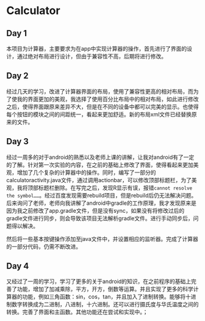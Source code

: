 # Calculator
## Day 1
本项目为计算器，主要要求为在app中实现计算器的操作，首先进行了界面的设计，通过绝对布局进行设计，但由于兼容性不高，后期将进行修改。
## Day 2
经过几天的学习，改进了计算器界面的布局，使用了兼容性更高的相对布局，而为了使我的界面更加的美观，我选择了使用百分比布局中的相对布局，如此进行修改之后，使得界面跟原来差异不大，但是在不同的设备中都可以完美的显示。也使得每个按钮的模块之间的间距统一，看起来更加舒适。新的布局xml文件已经替换原来的文件。
## Day 3
经过一周多的对于android的熟悉以及老师上课的讲解，让我对android有了一定的了解。针对第一次实验的内容，在之前的基础上修改了界面，使得看起来更加美观，增加了几个复杂的计算器中的操作。同时，编写了一部分的calculatoractivity.java文件，通过调用actionbar，可以修改顶部标题栏，为了美观，我将顶部标题栏删除。在写完之后，发现R显示有误，报错`cannot resolve the symbol……`。经过百度发现需要rebuild项目，但是rebuild后仍无法解决问题。后来询问了老师，老师向我讲解了android中gradle的工作原理，我才发现原来是因为我之前修改了app.gradle文件，但是没有sync，如果没有将修改过后的gradle文件进行同步，则会导致该项目无法解析gradle文件。进行手动同步后，问题得以解决。

然后将一些基本按键操作添加至java文件中，并设置相应的监听器。完成了计算器的一部分代码，仍需不断改进。
## Day 4
又经过了一周的学习，学习了更多的关于android的知识，在之前程序的基础上完善了功能，增加了加减乘除，平方，开方，倒数等运算。并且实现了更多的科学计算器的功能，例如三角函数：sin，cos，tan，并且加入了进制转换。能够将十进制数字转换成为二进制，八进制，十六进制。还可以进行摄氏度与华氏温度之间的转换。完善了界面和主函数。其他功能还在尝试和实现中。；
